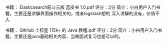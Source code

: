 
书籍： Elasticsearch筋斗云版 蓝皮书 1.0.pdf 
评分：2分
简介：小白用户入门书籍，主要还是讲解界面操作相关的，或者logstash想的
     深入讲解的没有，价值不大
     
书籍： GitHub 上标星 115k+ 的 Java 教程.pdf 
评分：2分
简介：小白用户入门书籍，主要还是java基础相关内容，当做面试复习也是可以的。

     